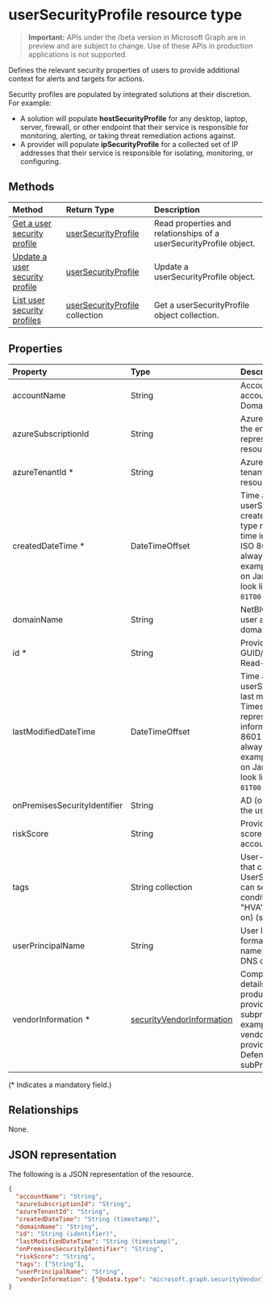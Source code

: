 # userSecurityProfile resource type

 > **Important:** APIs under the /beta version in Microsoft Graph are in preview and are subject to change. Use of these APIs in production applications is not supported.

Defines the relevant security properties of users to provide additional context for alerts and targets for actions.

Security profiles are populated by integrated solutions at their discretion. For example:

- A solution will populate **hostSecurityProfile** for any desktop, laptop, server, firewall, or other endpoint that their service is responsible for monitoring, alerting, or taking threat remediation actions against.
- A provider will populate **ipSecurityProfile** for a collected set of IP addresses that their service is responsible for isolating, monitoring, or configuring.

## Methods

| Method   | Return Type |Description|
|:---------------|:--------|:----------|
|[Get a user security profile](../api/usersecurityprofile_get.md) | [userSecurityProfile](usersecurityprofile.md) |Read properties and relationships of a userSecurityProfile object.|
|[Update a user security profile](../api/usersecurityprofile_update.md) | [userSecurityProfile](usersecurityprofile.md)|Update a userSecurityProfile object. |
|[List user security profiles](../api/usersecurityprofile_list.md) |[userSecurityProfile](usersecurityprofile.md) collection| Get a userSecurityProfile object collection.|

## Properties

| Property   | Type |Description|
|:---------------|:--------|:----------|
|accountName|String|Account name of user account (without AD Domain or DNS Domain).|
|azureSubscriptionId|String|Azure subscription ID of the entity, if this entity represents an Azure resource.|
|azureTenantId *|String|Azure Active Directory tenant ID of this resource.|
|createdDateTime *|DateTimeOffset|Time at which the userSecurityProfile was created. The Timestamp type represents date and time information using ISO 8601 format and is always in UTC time. For example, midnight UTC on Jan 1, 2014 would look like this: `'2014-01-01T00:00:00Z'`.|
|domainName|String|NetBIOS/AD Domain of user account  (that is, domain\account format).|
|id *|String|Provider-generated GUID/unique identifier. Read-only.|
|lastModifiedDateTime|DateTimeOffset|Time at which the userSecurityProfile was last modified. The Timestamp type represents date and time information using ISO 8601 format and is always in UTC time. For example, midnight UTC on Jan 1, 2014 would look like this: `'2014-01-01T00:00:00Z'`.|
|onPremisesSecurityIdentifier|String|AD (on premises) SID of the user.|
|riskScore|String|Provider-calculated risk score of the user account.|
|tags|String collection|User-definable labels that can be applied to a UserSecurityProfile and can serve as filter conditions (for example, "HVA", "SAW", and so on) (supports [update](../api/usersecurityprofile_update.md)).|
|userPrincipalName|String|User login name internet format: (user account name)@(user account DNS domain name).|
|vendorInformation *|[securityVendorInformation](securityvendorinformation.md)|Complex type containing details about the security product/service vendor, provider, and subprovider (for example, vendor=Microsoft; provider=Windows Defender ATP; subProvider=AppLocker).|
(\* Indicates a mandatory field.)

## Relationships

None.

## JSON representation

The following is a JSON representation of the resource.

<!-- {
  "blockType": "resource",
  "optionalProperties": [

  ],
  "@odata.type": "microsoft.graph.userSecurityProfile"
}-->

```json
{
  "accountName": "String",
  "azureSubscriptionId": "String",
  "azureTenantId": "String",
  "createdDateTime": "String (timestamp)",
  "domainName": "String",
  "id": "String (identifier)",
  "lastModifiedDateTime": "String (timestamp)",
  "onPremisesSecurityIdentifier": "String",
  "riskScore": "String",
  "tags": ["String"],
  "userPrincipalName": "String",
  "vendorInformation": {"@odata.type": "microsoft.graph.securityVendorInformation"}
}

```

<!-- uuid: 8fcb5dbc-d5aa-4681-8e31-b001d5168d79
2015-10-25 14:57:30 UTC -->
<!-- {
  "type": "#page.annotation",
  "description": "userSecurityProfile resource",
  "keywords": "",
  "section": "documentation",
  "tocPath": ""
}-->